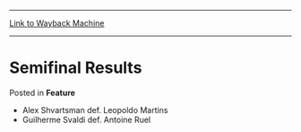 
---
[Link to Wayback Machine](https://web.archive.org/web/20171030061832/https://magic.wizards.com/en/articles/archive/feature/semifinal-results-2000-01-01-1)

[_metadata_:wayback_url]:- "https://magic.wizards.com/en/articles/archive/feature/semifinal-results-2000-01-01-1"
[_metadata_:wayback_raw_url]:- "https://web.archive.org/web/20171030061832id_/https://magic.wizards.com/en/articles/archive/feature/semifinal-results-2000-01-01-1"
[_metadata_:wayback_capture_timestamp]:- "2017-10-30 06:18:32+00:00"
[_metadata_:publish_date]:- "2000-01-01"
[_metadata_:description]:- "Alex Shvartsman def. Leopoldo Martins Guilherme Svaldi def. Antoine Ruel"
[_metadata_:generator]:- "Drupal 7 (http://drupal.org)"
---


Semifinal Results
=================



 Posted in **Feature**












* Alex Shvartsman def. Leopoldo Martins
* Guilherme Svaldi def. Antoine Ruel






